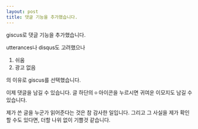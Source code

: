 ```yaml
---
layout: post
title: 댓글 기능을 추가했습니다.
---
```


giscus로 댓글 기능을 추가했습니다.

utterances나 disqus도 고려했으나

  1. 쉬움
  2. 광고 없음

의 이유로 giscus를 선택했습니다.

이제 댓글을 남길 수 있습니다.
글 하단의 `☺︎` 아이콘을 누르시면 귀여운 이모지도 남길 수 있습니다.

제가 쓴 글을 누군가 읽어준다는 것은 참 감사한 일입니다.
그리고 그 사실을 제가 확인할 수도 있다면, 더할 나위 없이 기쁠것 같습니다.
